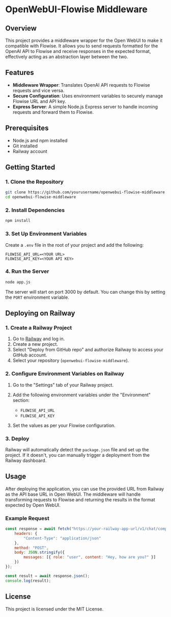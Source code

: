 # OpenWebUI-Flowise Middleware

## Overview

This project provides a middleware wrapper for the Open WebUI to make it compatible with Flowise. It allows you to send requests formatted for the OpenAI API to Flowise and receive responses in the expected format, effectively acting as an abstraction layer between the two.

## Features

- **Middleware Wrapper**: Translates OpenAI API requests to Flowise requests and vice versa.
- **Secure Configuration**: Uses environment variables to securely manage Flowise URL and API key.
- **Express Server**: A simple Node.js Express server to handle incoming requests and forward them to Flowise.

## Prerequisites

- Node.js and npm installed
- Git installed
- Railway account

## Getting Started

### 1. Clone the Repository

```bash
git clone https://github.com/yourusername/openwebui-flowise-middleware.git
cd openwebui-flowise-middleware
```

### 2. Install Dependencies

```bash
npm install
```

### 3. Set Up Environment Variables

Create a `.env` file in the root of your project and add the following:

```env
FLOWISE_API_URL=<YOUR URL>
FLOWISE_API_KEY=<YOUR API KEY>
```

### 4. Run the Server

```bash
node app.js
```

The server will start on port 3000 by default. You can change this by setting the `PORT` environment variable.

## Deploying on Railway

### 1. Create a Railway Project

1. Go to [Railway](https://railway.app/) and log in.
2. Create a new project.
3. Select "Deploy from GitHub repo" and authorize Railway to access your GitHub account.
4. Select your repository (`openwebui-flowise-middleware`).

### 2. Configure Environment Variables on Railway

1. Go to the "Settings" tab of your Railway project.
2. Add the following environment variables under the "Environment" section:

   - `FLOWISE_API_URL`
   - `FLOWISE_API_KEY`

3. Set the values as per your Flowise configuration.

### 3. Deploy

Railway will automatically detect the `package.json` file and set up the project. If it doesn't, you can manually trigger a deployment from the Railway dashboard.

## Usage

After deploying the application, you can use the provided URL from Railway as the API base URL in Open WebUI. The middleware will handle transforming requests to Flowise and returning the results in the format expected by Open WebUI.

### Example Request

```javascript
const response = await fetch("https://your-railway-app-url/v1/chat/completions", {
    headers: {
        "Content-Type": "application/json"
    },
    method: "POST",
    body: JSON.stringify({
        messages: [{ role: "user", content: "Hey, how are you?" }]
    })
});

const result = await response.json();
console.log(result);
```

## License

This project is licensed under the MIT License.